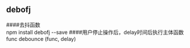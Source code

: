 ## debofj
####去抖函数  
npm install debofj --save
####用户停止操作后，delay时间后执行主体函数func
debounce (func, delay)